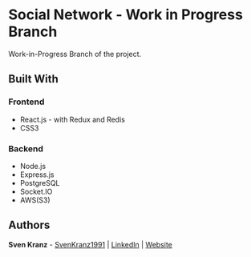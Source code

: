 # Social Network - Work in Progress Branch

Work-in-Progress Branch of the project.

## Built With

### Frontend

-   React.js - with Redux and Redis
-   CSS3

### Backend

-   Node.js
-   Express.js
-   PostgreSQL
-   Socket.IO
-   AWS(S3)

## Authors

**Sven Kranz** - [SvenKranz1991](https://github.com/SvenKranz1991) | [LinkedIn](https://www.linkedin.com/in/sven-kranz-a2389318b/) | [Website](www.google.com)
